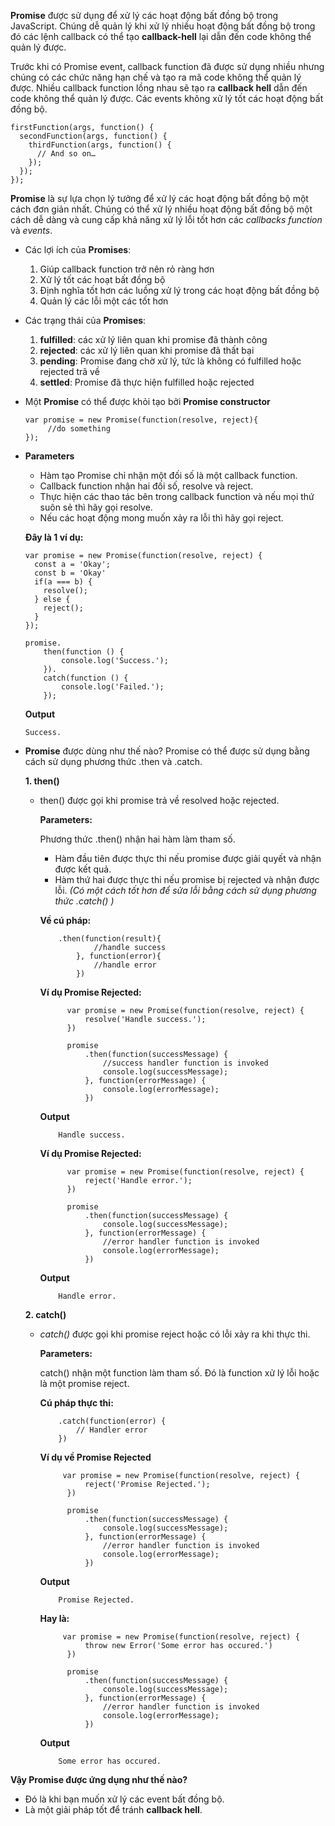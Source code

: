 **Promise** được sử dụng để xử lý các hoạt động bất đồng bộ trong JavaScript. Chúng dễ quản lý khi xử lý nhiều hoạt động bất đồng bộ trong đó các lệnh callback có thể tạo **callback-hell** lại dẫn đến code không thể quản lý được.

Trước khi có Promise event, callback function đã được sử dụng nhiều nhưng chúng có các chức năng hạn chế và tạo ra mã code không thể quản lý được.
Nhiều callback function lồng nhau sẽ tạo ra **callback hell** dẫn đến code không thể quản lý được.
Các events không xử lý tốt các hoạt động bất đồng bộ.
```
firstFunction(args, function() {
  secondFunction(args, function() {
    thirdFunction(args, function() {
      // And so on…
    });
  });
});
```

**Promise** là sự lựa chọn lý tưởng để xử lý các hoạt động bất đồng bộ một cách đơn giản nhất. Chúng có thể xử lý nhiều hoạt động bất đồng bộ một cách dễ dàng và cung cấp khả năng xử lý lỗi tốt hơn các *callbacks function* và *events*.

* Các lợi ích của **Promises**:
    1. Giúp callback function trở nên rỏ ràng hơn
    2. Xử lý tốt các hoạt bất đồng bộ 
    3. Định nghĩa tốt hơn các luồng xử lý trong các hoạt động bất đồng bộ 
    4. Quản lý các lỗi một các tốt hơn

* Các trạng thái của **Promises**:
    1. **fulfilled**: các xử lý liên quan khi promise đã thành công
    2. **rejected**:  các xử lý liên quan khi promise đã thất bại
    3. **pending**: Promise đang chờ xử lý, tức là không có fulfilled hoặc rejected trã về
    4. **settled**: Promise đã thực hiện fulfilled hoặc rejected

* Một **Promise**  có thể được khỏi tạo bởi **Promise constructor**
    ```
    var promise = new Promise(function(resolve, reject){
         //do something
    });
    ```
 *  **Parameters**
       * Hàm tạo Promise chỉ nhận một đối số là một callback function.
       * Callback function nhận hai đối số, resolve và reject.
       * Thực hiện các thao tác bên trong callback function và nếu mọi thứ suôn sẻ thì hãy gọi resolve.
       * Nếu các hoạt động mong muốn xảy ra lỗi thì hãy gọi reject.
     
    **Đây là 1 ví dụ:**
    ```
    var promise = new Promise(function(resolve, reject) { 
      const a = 'Okay'; 
      const b = 'Okay'
      if(a === b) { 
        resolve(); 
      } else { 
        reject(); 
      } 
    }); 

    promise. 
        then(function () { 
            console.log('Success.'); 
        }). 
        catch(function () { 
            console.log('Failed.'); 
        }); 
    ```

    **Output**
    ```
    Success.
    ```

* **Promise** được dùng như thế nào?
    Promise có thể được sử dụng bằng cách sử dụng phương thức .then và .catch.

     **1. then()**
    
    - then() được gọi khi promise trả về resolved hoặc rejected.
    
      **Parameters:**
    
      Phương thức .then() nhận hai hàm làm tham số.
    
      * Hàm đầu tiên được thực thi nếu promise được giải quyết và nhận được kết quả.    
      * Hàm thứ hai được thực thi nếu promise bị rejected và nhận được lỗi. *(Có một cách tốt hơn để sửa lỗi bằng cách sử dụng phương thức .catch() )* 
    
      **Về cú pháp:**
    
        ```
            .then(function(result){
                    //handle success
                }, function(error){
                    //handle error
                })
       ```
   
      **Ví dụ Promise Rejected:**
    
        ```
              var promise = new Promise(function(resolve, reject) { 
                  resolve('Handle success.'); 
              }) 

              promise 
                  .then(function(successMessage) { 
                      //success handler function is invoked 
                      console.log(successMessage); 
                  }, function(errorMessage) { 
                      console.log(errorMessage); 
                  })
        ```
    
      **Output**
        ```
            Handle success.
        ```
   
         **Ví dụ Promise Rejected:**

        ```
              var promise = new Promise(function(resolve, reject) { 
                  reject('Handle error.'); 
              }) 

              promise 
                  .then(function(successMessage) { 
                      console.log(successMessage); 
                  }, function(errorMessage) {
                      //error handler function is invoked 
                      console.log(errorMessage); 
                  })
        ```

        **Output**
        ```
            Handle error.
        ```
       
    **2. catch()**
    
    - *catch()* được gọi khi promise reject hoặc có lỗi xảy ra khi thực thi.
    
      **Parameters:**

        catch() nhận một function làm tham số. Đó là function xử lý lỗi hoặc là một promise reject.

        **Cú pháp thực thi:**
        ```
            .catch(function(error) {
                // Handler error
            })
        ```

        **Ví dụ về Promise Rejected**
        ```
             var promise = new Promise(function(resolve, reject) { 
                  reject('Promise Rejected.'); 
              }) 

              promise 
                  .then(function(successMessage) { 
                      console.log(successMessage); 
                  }, function(errorMessage) {
                      //error handler function is invoked 
                      console.log(errorMessage); 
                  })
        ```

        **Output**
        ```
            Promise Rejected.
        ```

       **Hay là:**
        ```
             var promise = new Promise(function(resolve, reject) { 
                  throw new Error('Some error has occured.')
              }) 

              promise 
                  .then(function(successMessage) { 
                      console.log(successMessage); 
                  }, function(errorMessage) {
                      //error handler function is invoked 
                      console.log(errorMessage); 
                  })
        ```

        **Output**
        ```
            Some error has occured.
        ```
    
**Vậy Promise được ứng dụng như thế nào?**
- Đó là khi bạn muốn xử lý các event bất đồng bộ.
- Là một giải pháp tốt để tránh **callback hell**.